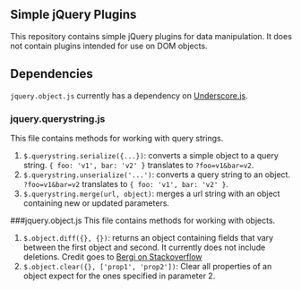 Simple jQuery Plugins
---------------------

This repository contains simple jQuery plugins for data manipulation. It does not contain plugins intended for use on DOM 
objects.

## Dependencies
`jquery.object.js` currently has a dependency on [Underscore.js](http://underscorejs.org/).

### jquery.querystring.js
This file contains methods for working with query strings.

1.  `$.querystring.serialize({...})`: converts a simple object to a query string. `{ foo: 'v1', bar: 'v2' }` translates to `?foo=v1&bar=v2`.
2.  `$.querystring.unserialize('...')`: converts a query string to an object. `?foo=v1&bar=v2` translates to `{ foo: 'v1', bar: 'v2' }`.
3.  `$.querystring.merge(url, object)`: merges a url string with an object containing new or updated parameters.

###jquery.object.js
This file contains methods for working with objects.

1.  `$.object.diff({}, {})`: returns an object containing fields that vary between the first object and second. It currently does not include deletions. Credit goes to [Bergi on Stackoverflow](http://stackoverflow.com/a/11022327/947655) 
2.  `$.object.clear({}, ['prop1', 'prop2'])`: Clear all properties of an object expect for the ones specified in parameter 2.
